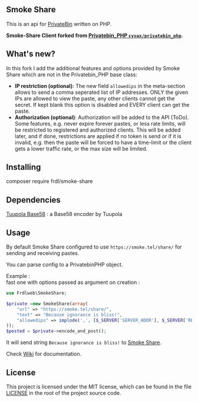 Smoke Share
-----

This is an api for [PrivateBin](https://github.com/PrivateBin/PrivateBin/) written on PHP.

**Smoke-Share Client forked from [Privatebin_PHP `cyvax/privatebin_php`](https://github.com/cyvax/Privatebin_PHP).**

What's new?
-----
In this fork I add the additional features and options provided by Smoke Share which are not in the Privatebin_PHP base class:
+ **IP restriction (optional)**: The new field `allowedips` in the meta-section allows to send a comma seperated list of IP addresses.
  ONLY the given IPs are allowed to view the paste, any other clients cannot get the secret.
 If kept blank this option is disabled and  EVERY client can get the paste.
+ **Authorization (optional)**: Authorization will be added to the API (ToDo).
  Some features, e.g. never expire forever pastes, or less rate limits, will be restricted to registered and authorized clients.
  This will be added later, and if done, restrictions are applied if no token is send or if it is invalid, e.g. then the paste will be
  forced to have a time-limit or the client gets a lower traffic rate, or the max size will be limited.

Installing
-----
composer require frdl/smoke-share

Dependencies
-----
[Tuupola Base58](https://github.com/tuupola/base58) : a Base58 encoder by Tuupola

Usage
-----
By default Smoke Share configured to use `https://smoke.tel/share/` for sending and receiving pastes.

You can parse config to a PrivatebinPHP object.

Example :<br>
fast one with options passed as argument on creation : 
```php
use Frdlweb\SmokeShare;

$private =new SmokeShare(array(
    "url" => "https://smoke.tel/share/",
    "text" => "Because ignorance is bliss!",
    "allowedips" => implode(',', [$_SERVER['SERVER_ADDR'], $_SERVER['REMOTE_ADDR']]),
));
$posted = $private->encode_and_post();
```
It will send string `Because ignorance is bliss!` to [Smoke Share](https://smoke.tel/share/).

Check [Wiki](https://github.com/cyvax/Privatebin_PHP/wiki) for documentation.<br>

License
-------
This project is licensed under the MIT license, which can be found in the file
[LICENSE](https://github.com/cyvax/Privatebin_PHP/blob/master/LICENSE) in the root of the project source code.
